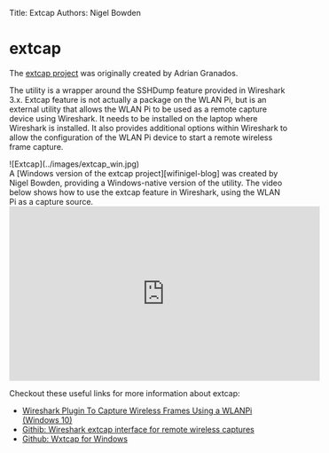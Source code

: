 Title: Extcap
Authors: Nigel Bowden

# extcap

The [extcap project][extcap-github-mac] was originally created by Adrian Granados. 

The utility is a wrapper around the SSHDump feature provided in Wireshark 3.x. Extcap feature is not actually a package on the WLAN Pi, but is an external utility that allows the WLAN Pi to be used as a remote capture device using Wireshark. It needs to be installed on the laptop where Wireshark is installed. It also provides additional options within Wireshark to allow the configuration of the WLAN Pi device to start a remote wireless frame capture. 
<div style="float: center;">
![Extcap](../images/extcap_win.jpg)
</div>
A [Windows version of the extcap project][wifinigel-blog] was created by Nigel Bowden, providing a Windows-native version of the utility. The video below shows how to use the extcap feature in Wireshark, using the WLAN Pi as a capture source.

<iframe width="560" height="315" src="https://www.youtube.com/embed/VQx38OfPrKI" frameborder="0" allow="accelerometer; autoplay; encrypted-media; gyroscope; picture-in-picture" allowfullscreen></iframe>

Checkout these useful links for more information about extcap:

- [Wireshark Plugin To Capture Wireless Frames Using a WLANPi (Windows 10)][wifinigel-blog]
- [Githib: Wireshark extcap interface for remote wireless captures][extcap-github-mac]
- [Github: Wxtcap for Windows][extcap-github-win]

<!-- Link list -->
[extcap-github-win]: https://github.com/wifinigel/wlan-extcap-win
[extcap-github-mac]: https://github.com/adriangranados/wlan-extcap
[wifinigel-blog]: https://wifinigel.blogspot.com/2019/11/wireshark-plugin-to-capture-wireless.html

